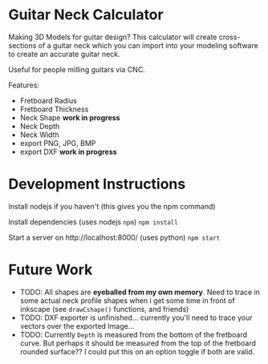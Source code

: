 # Guitar Neck Calculator

Making 3D Models for guitar design?  This calculator will create cross-sections of a guitar neck which you can import into your modeling software to create an accurate guitar neck.

Useful for people milling guitars via CNC.

Features:
- Fretboard Radius
- Fretboard Thickness
- Neck Shape  **work in progress**
- Neck Depth
- Neck Width
- export PNG, JPG, BMP
- export DXF  **work in progress**

# Development Instructions
Install nodejs if you haven't (this gives you the npm command)

Install dependencies   (uses nodejs `npm`)
`npm install`

Start a server on http://localhost:8000/   (uses python)
`npm start`

# Future Work
- TODO: All shapes are **eyeballed from my own memory**.  Need to trace in some actual neck profile shapes when i get some time in front of inkscape (see `drawCshape()` functions, and friends)
- TODO: DXF exporter is unfinished... currently you'll need to trace your vectors over the exported Image...
- TODO: Currently `Depth` is measured from the bottom of the fretboard curve.  But perhaps it should be measured from the top of the fretboard rounded surface??  I could put this on an option toggle if both are valid.



